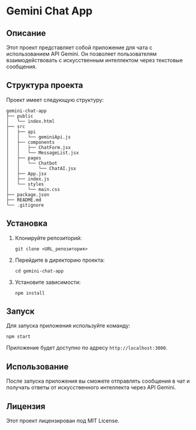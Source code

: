 # Gemini Chat App

## Описание
Этот проект представляет собой приложение для чата с использованием API Gemini. Он позволяет пользователям взаимодействовать с искусственным интеллектом через текстовые сообщения.

## Структура проекта
Проект имеет следующую структуру:

```
gemini-chat-app
├── public
│   └── index.html
├── src
│   ├── api
│   │   └── geminiApi.js
│   ├── components
│   │   ├── ChatForm.jsx
│   │   └── MessageList.jsx
│   ├── pages
│   │   └── Chatbot
│   │       └── ChatAI.jsx
│   ├── App.jsx
│   ├── index.js
│   └── styles
│       └── main.css
├── package.json
├── README.md
└── .gitignore
```

## Установка
1. Клонируйте репозиторий:
   ```
   git clone <URL_репозитория>
   ```
2. Перейдите в директорию проекта:
   ```
   cd gemini-chat-app
   ```
3. Установите зависимости:
   ```
   npm install
   ```

## Запуск
Для запуска приложения используйте команду:
```
npm start
```
Приложение будет доступно по адресу `http://localhost:3000`.

## Использование
После запуска приложения вы сможете отправлять сообщения в чат и получать ответы от искусственного интеллекта через API Gemini.

## Лицензия
Этот проект лицензирован под MIT License.